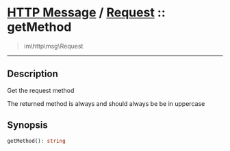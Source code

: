 # [HTTP Message](http.md) / [Request](http-Request.md) :: getMethod
 > im\http\msg\Request
____

## Description
Get the request method

The returned method is always and should always be
be in uppercase

## Synopsis
```php
getMethod(): string
```
